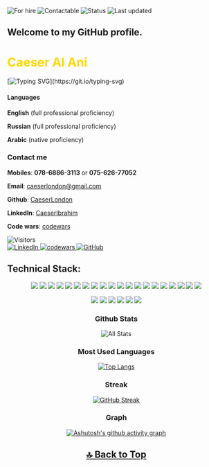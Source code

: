 <!--
**caeserlondon/caeserlondon** is a ✨ _special_ ✨ repository because its `README.md` (this file) appears on your GitHub profile.

Here are some ideas to get you started:

- 🔭 I’m currently working on ...
- 🌱 I’m currently learning ...
- 👯 I’m looking to collaborate on ...
- 🤔 I’m looking for help with ...
- 💬 Ask me about ...
- 📫 How to reach me: ...
- 😄 Pronouns: ...
- ⚡ Fun fact: ...
-->

![For hire](https://img.shields.io/badge/Available_for_hire-Yes-brightgreen) ![Contactable](https://img.shields.io/badge/Contactable-absolutely-yellow) ![Status](https://img.shields.io/badge/Status-Working_on_personal_projects-ff69b4) ![Last updated](https://img.shields.io/badge/Last_updated-May_2022-blue)

## Welcome to my GitHub profile.

<h1  style="color:#ffd700" >Caeser Al Ani</h1>

[![Typing SVG](https://readme-typing-svg.herokuapp.com?size=25&color=00A0FF&center=true&vCenter=true&width=900&height=60&lines=Junior+Full+Stack+Software+Developer;with++A+focus+on+design+and+always+learning.)](https://git.io/typing-svg)

#### Languages

**English** (full professional proficiency)

**Russian** (full professional proficiency)

**Arabic** (native proficiency)

### Contact me

**Mobiles**: **078-6886-3113** or **075-626-77052**

**Email**: caeserlondon@gmail.com

<!-- **Portfolio**: [CaeserAL-ANI] -->

**Github**: [CaeserLondon]

**LinkedIn**: [CaeserIbrahim]

**Code wars**: [codewars]

[caeseral-ani]: https://caeseralani.com
[caeserlondon]: https://github.com/caeserlondon
[caeseribrahim]: http://uk.linkedin.com/in/caeser-ibrahim-3bb4a322a/
[codewars]: https://www.codewars.com/users/Caeser%20Ibrahim

![Visitors](https://api.visitorbadge.io/api/visitors?path=https%3A%2F%2Fgithub.com%2Fcaeserlondon&countColor=orange)<br> <!-- <a href="https://caeseralani.com"><img class= "center" src="https://img.shields.io/badge/WebPage-239120?style=for-the-badge&logo=rss&logoColor=white" alt="Website"> </a> --><a href="https://www.linkedin.com/in/caeser-ibrahim-3bb4a322a/"><img class= "center" src="https://img.shields.io/badge/LinkedIn-0077B5?style=for-the-badge&logo=linkedin&logoColor=white" alt="LinkedIn"> </a><a href="https://www.codewars.com/users/Caeser%20Ibrahim"><img calss= "center" src="https://img.shields.io/badge/codewars-E4405F?style=for-the-badge&logo=codewars&logoColor=white" alt="codewars"> </a><a href="https://github.com/caeserlondon"><img calss= "center" src="https://img.shields.io/badge/GitHub-100000?style=for-the-badge&logo=github&logoColor=white" alt="GitHub"> </a>

<!-- <div align="center"> -->

</div>

## Technical Stack:

<div align="center">
<img src="https://img.shields.io/badge/-Ruby-000000?&style=flat&logo=ruby&logoColor=e53935"/>
<img src="https://img.shields.io/badge/-HTML-000000?&style=flat&logo=html5"/>
<img src="https://img.shields.io/badge/-CSS-000000?&style=flat&logo=css3&logoColor=42A5F5"/>
<img src="https://img.shields.io/badge/-JavaScript-000000?style=flat&logo=javascript&logoColor=FFCA28" />
<img src="https://img.shields.io/badge/-React-000000?style=flat&logo=react&logoColor=03AABF" />
<img src="https://img.shields.io/badge/-jest-000000?style=flat&logo=Jest&logoColor=C55F93">
<img src="https://img.shields.io/badge/-Node.js-000000?&style=flat&logo=node.js&logoColor=8AC149"/>
<img src="https://img.shields.io/badge/-NPM-000000?&style=flat&logo=npm&logoColor=CB3837"/>
<img src="https://img.shields.io/badge/-MySQL-000000?style=flat&logo=mysql&logoColor=E6892E" />
<img src="https://img.shields.io/badge/-MongoDB-000000?style=flat&logo=mongodb&logoColor=4AAA3C" />
<img src="https://img.shields.io/badge/-git-000000?&style=flat&logo=git&logoColor=E64A19"/>
<img src="https://img.shields.io/badge/-Next.JS-000000?style=flat&logo=Next.JS&logoColor=white" />
<img src="https://img.shields.io/badge/-Github-000000?style=flat&logo=github&logoColor=DEDEDF" />
<img src="https://img.shields.io/badge/-Firebase-000000?style=flat&logo=firebase&logoColor=FBC02D" />
<img src="https://img.shields.io/badge/-GraphQL-000000?style=flat&logo=GraphQL&logoColor=FBC02D" />
<img src="https://img.shields.io/badge/-Angular-000000?style=flat&logo=Angular&logoColor=e53935" />
<img src="https://img.shields.io/badge/-vscode-000000?style=flat&logo=visual-studio-code&logoColor=2BA1F1" />
<img src="https://img.shields.io/badge/-bootstrap-000000?style=flat&logo=bootstrap&logoColor=lightpurpul" />
<img src="https://img.shields.io/badge/-Sass-000000?style=flat&logo=sass&logoColor=BE5D8D" />
<img src="https://img.shields.io/badge/-Rubi on Rails-000000?style=flat&logo=ruby-on-rails&logoColor=A52C39" />

<div align="center">

<img src="https://img.shields.io/badge/Adobe%20Photoshop-31A8FF?style=plastic&logo=Adobe%20Photoshop&logoColor=black" /> <img src="https://img.shields.io/badge/Adobe%20XD-470137?style=plastic&logo=Adobe%20XD&logoColor=#FF61F6" /> <img src="https://img.shields.io/badge/Adobe%20Illustrator-FF9A00?style=plastic&logo=adobe%20illustrator&logoColor=white" /> <img src="https://img.shields.io/badge/Adobe%20InDesign-FF3366?style=plastic&logo=Adobe%20InDesign&logoColor=white" /> <img src="https://img.shields.io/badge/Figma-F24E1E?style=plastic&logo=figma&logoColor=white" /> <img src="https://img.shields.io/badge/Gimp-gray?style=plastic&logo=Gimp&logoColor=white" />

<!-- --------------------------  -->

### Github Stats

![All Stats](https://github-readme-stats.vercel.app/api?username=caeserlondon&show_icons=true&include_all_commits=true&count_private=true&theme=dark)

### Most Used Languages

[![Top Langs](https://github-readme-stats.vercel.app/api/top-langs/?username=caeserlondon&layout=compact&theme=dark)](https://github.com/caeserlondon/github-readme-stats)

<!-- <div align="center"> -->

### Streak

[![GitHub Streak](https://github-readme-streak-stats.herokuapp.com/?user=caeserlondon&theme=dark)](https://github.com/caeserlondon)

### Graph

[![Ashutosh's github activity graph](https://activity-graph.herokuapp.com/graph?username=caeserlondon&theme=chartreuse-dark)](https://activity-graph.herokuapp.com/graph?username=caeserlondon&theme=dark)

</div>

<!-- ## personal portfolio: -->

<!-- <a href="https://caeseralani.com"><img class= "center" src="https://img.shields.io/badge/WebPage-239120?style=for-the-badge&logo=rss&logoColor=white" alt="Website"> </a> -->

## [🔝 Back to Top](#Welcome-to-my-GitHub-profile)
